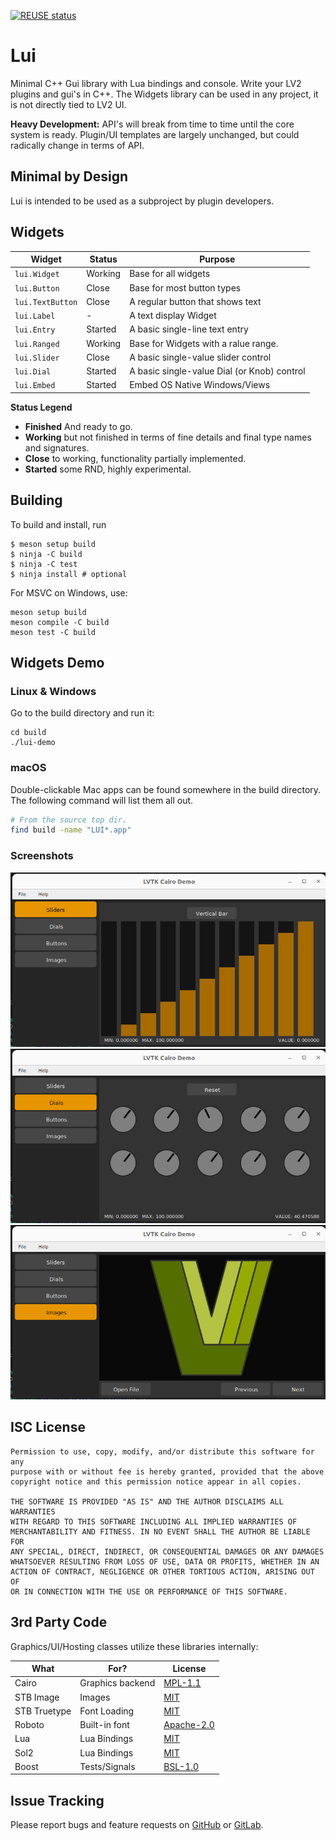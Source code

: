 [![REUSE status](https://api.reuse.software/badge/github.com/lvtk/lui)](https://api.reuse.software/info/github.com/lvtk/lui)

# Lui

Minimal C++ Gui library with Lua bindings and console. Write your LV2 plugins and gui's in C++.  The Widgets library can be used in any project, it is not directly tied to LV2 UI.

**Heavy Development:** API's will break from time to time until the core system is ready. Plugin/UI templates are largely unchanged, but could radically change in terms of API.  

## Minimal by Design

Lui is intended to be used as a subproject by plugin developers.
## Widgets

| Widget            | Status  | Purpose              |
|-------------------|---------|----------------------|
| `lui.Widget`     | Working | Base for all widgets |
| `lui.Button`     | Close   | Base for most button types |
| `lui.TextButton` | Close   | A regular button that shows text |
| `lui.Label`      | -       | A text display Widget |
| `lui.Entry`      | Started | A basic single-line text entry |
| `lui.Ranged`     | Working | Base for Widgets with a ralue range.
| `lui.Slider`     | Close   | A basic single-value slider control |
| `lui.Dial`       | Started | A basic single-value Dial (or Knob) control |
| `lui.Embed`      | Started | Embed OS Native Windows/Views |

**Status Legend**

* **Finished** And ready to go.
* **Working** but not finished in terms of fine details and final type names and signatures.
* **Close** to working, functionality partially implemented.
* **Started** some RND, highly experimental.

## Building

To build and install, run
```
$ meson setup build
$ ninja -C build
$ ninja -C test
$ ninja install # optional
```

For MSVC on Windows, use:
```
meson setup build
meson compile -C build
meson test -C build
```

## Widgets Demo

### Linux & Windows
Go to the build directory and run it:
```
cd build
./lui-demo
```

### macOS
Double-clickable Mac apps can be found somewhere in the build directory. The following command will list them all out.
```bash
# From the source top dir.
find build -name "LUI*.app"
```

### Screenshots
![](doc/html/_static/images/demo-00.png)
![](doc/html/_static/images/demo-01.png)
![](doc/html/_static/images/demo-02.png)

## ISC License

```
Permission to use, copy, modify, and/or distribute this software for any
purpose with or without fee is hereby granted, provided that the above
copyright notice and this permission notice appear in all copies.

THE SOFTWARE IS PROVIDED "AS IS" AND THE AUTHOR DISCLAIMS ALL WARRANTIES
WITH REGARD TO THIS SOFTWARE INCLUDING ALL IMPLIED WARRANTIES OF
MERCHANTABILITY AND FITNESS. IN NO EVENT SHALL THE AUTHOR BE LIABLE FOR
ANY SPECIAL, DIRECT, INDIRECT, OR CONSEQUENTIAL DAMAGES OR ANY DAMAGES
WHATSOEVER RESULTING FROM LOSS OF USE, DATA OR PROFITS, WHETHER IN AN
ACTION OF CONTRACT, NEGLIGENCE OR OTHER TORTIOUS ACTION, ARISING OUT OF
OR IN CONNECTION WITH THE USE OR PERFORMANCE OF THIS SOFTWARE.
```

## 3rd Party Code

Graphics/UI/Hosting classes utilize these libraries internally:

| What         | For?              | License |
|--------------|-------------------|---------|
| Cairo        | Graphics backend  | [MPL-1.1](https://www.mozilla.org/en-US/MPL/1.1/annotated/) |
| STB Image    | Images            | [MIT](LICENSES/MIT.txt) |
| STB Truetype | Font Loading      | [MIT](LICENSES/MIT.txt) |
| Roboto       | Built-in font     | [Apache-2.0](LICENSES/Apache-2.0.txt) |
| Lua          | Lua Bindings      | [MIT](LICENSES/MIT.txt) |
| Sol2         | Lua Bindings      | [MIT](LICENSES/MIT.txt) |
| Boost        | Tests/Signals     | [BSL-1.0](https://www.boost.org/LICENSE_1_0.txt) |

## Issue Tracking

Please report bugs and feature requests on [GitHub](https://github.com/lvtk/lvtk/issues) or [GitLab](https://gitlab.com/lvtk/lvtk/-/issues). 

